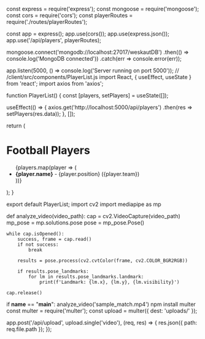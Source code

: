 const express = require('express');
const mongoose = require('mongoose');
const cors = require('cors');
const playerRoutes = require('./routes/playerRoutes');

const app = express();
app.use(cors());
app.use(express.json());
app.use('/api/players', playerRoutes);

mongoose.connect('mongodb://localhost:27017/weskautDB')
  .then(() => console.log('MongoDB connected'))
  .catch(err => console.error(err));

app.listen(5000, () => console.log('Server running on port 5000'));
// /client/src/components/PlayerList.js
import React, { useEffect, useState } from 'react';
import axios from 'axios';

function PlayerList() {
  const [players, setPlayers] = useState([]);

  useEffect(() => {
    axios.get('http://localhost:5000/api/players')
      .then(res => setPlayers(res.data));
  }, []);

  return (
    <div className="p-6">
      <h1 className="text-2xl font-bold mb-4">Football Players</h1>
      <ul>
        {players.map(player => (
          <li key={player._id} className="mb-2">
            <strong>{player.name}</strong> - {player.position} ({player.team})
          </li>
        ))}
      </ul>
    </div>
  );
}

export default PlayerList;
import cv2
import mediapipe as mp

def analyze_video(video_path):
    cap = cv2.VideoCapture(video_path)
    mp_pose = mp.solutions.pose
    pose = mp_pose.Pose()

    while cap.isOpened():
        success, frame = cap.read()
        if not success:
            break

        results = pose.process(cv2.cvtColor(frame, cv2.COLOR_BGR2RGB))

        if results.pose_landmarks:
            for lm in results.pose_landmarks.landmark:
                print(f'Landmark: {lm.x}, {lm.y}, {lm.visibility}')
        
    cap.release()

if __name__ == "__main__":
    analyze_video('sample_match.mp4')
npm install multer
const multer = require('multer');
const upload = multer({ dest: 'uploads/' });

app.post('/api/upload', upload.single('video'), (req, res) => {
  res.json({ path: req.file.path });
});
